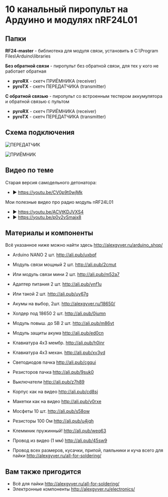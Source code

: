 # 10 канальный пиропульт на Ардуино и модулях nRF24L01

## Папки

**RF24-master** - библиотека для модуля связи, установить в C:\Program Files\Arduino\libraries
  
**Без обратной связи** - пиропульт без обратной связи, для тех у кого не работает обратная
  
- **pyroRX** - скетч ПРИЁМНИКА (receiver)
- **pyroTX** - скетч ПЕРЕДАТЧИКА (transmitter)

**С обратной связью** - пиропульт со встроенным тестером аккумулятора и обратной связью с пультом
  
- **pyroRX** - скетч ПРИЁМНИКА (receiver)
- **pyroTX** - скетч ПЕРЕДАТЧИКА (transmitter)

## Схема подключения
![ПЕРЕДАТЧИК](https://github.com/AlexGyver/Remote_pyro_control/blob/master/%D0%A1%D1%85%D0%B5%D0%BC%D1%8B/TX_bb.jpg)

![ПРИЁМНИК](https://github.com/AlexGyver/Remote_pyro_control/blob/master/%D0%A1%D1%85%D0%B5%D0%BC%D1%8B/RX_bb.jpg)

## Видео по теме
Старая версия самодельного детонатора:

* ► https://youtu.be/CV0p9t0wjMk

Мои полезные видео про радио модуль nRF24L01

* ► https://youtu.be/ACVtKDJVXS4
* ► https://youtu.be/p0v2vSmajx8

##  Материалы и компоненты
Всё указанное ниже можно найти здесь
http://alexgyver.ru/arduino_shop/

* Arduino NANO 2 шт. http://ali.pub/uxbqf

* Модуль связи мощный 2 шт. http://ali.pub/2cmut
* Или модуль связи мини 2 шт. http://ali.pub/m52a7
* Адаптер питания 2 шт. http://ali.pub/ynf1u
* Или такой 2 шт. http://ali.pub/uy67g

* Акумы на выбор, 2шт. http://alexgyver.ru/18650/
* Холдер под 18650 2 шт. http://ali.pub/0jumn
* Модуль повыш. до 5В 2 шт. http://ali.pub/m86vt
* Модуль защиты акума http://ali.pub/ed0cn

* Клавиатура 4х3 мембр. http://ali.pub/h0inr
* Клавиатура 4х3 механ. http://ali.pub/xv3yd
* Светодиодов пачка http://ali.pub/cgqui
* Резисторов пачка http://ali.pub/9suk0
* Выключатели http://ali.pub/z7h89
* Корпус как на видео http://ali.pub/cd8sj

* Макетки как на видео http://ali.pub/v0rxe
* Мосфеты 10 шт. http://ali.pub/s58ow
* Резисторы 100 Ом http://ali.pub/u4jqh
* Клеммник пружинный! http://ali.pub/weq63
* Провод из видео (1 мм) http://ali.pub/45sw9
* Провод всех размеров, кусачки, припой, паяльники и куча всего для пайки http://alexgyver.ru/all-for-soldering/

## Вам также пригодится 
* Всё для пайки http://alexgyver.ru/all-for-soldering/
* Электронные компоненты http://alexgyver.ru/electronics/
